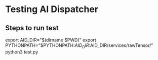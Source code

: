 # Testing AI Dispatcher

## Steps to run test
export AID_DIR="$(dirname $PWD)"
export PYTHONPATH="$PYTHONPATH:$AID_DIR:$AID_DIR/services/rawTensor/"
python3 test.py
